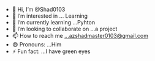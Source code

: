 - 👋 Hi, I’m @Shad0103
- 👀 I’m interested in ... Learning 
- 🌱 I’m currently learning ...Pyhton
- 💞️ I’m looking to collaborate on ...a project
- 📫 How to reach me ...azshadmaster0103@gmail.com
- 😄 Pronouns: ...Him
- ⚡ Fun fact: ...I have green eyes 

<!---
Shad0103/Shad0103 is a ✨ special ✨ repository because its `README.md` (this file) appears on your GitHub profile.
You can click the Preview link to take a look at your changes.
--->
